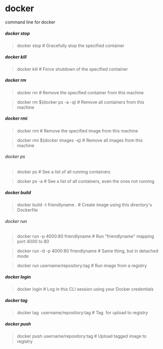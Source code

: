 # docker
command line for docker


##### docker stop
> docker stop <hash>                     # Gracefully stop the specified container


##### docker kill
> docker kill <hash>                     # Force shutdown of the specified container


##### docker rm
> docker rm <hash>                       # Remove the specified container from this machine

> docker rm $(docker ps -a -q)           # Remove all containers from this machine


##### docker rmi
> docker rmi <imagename>                     # Remove the specified image from this machine
  
> docker rmi $(docker images -q)             # Remove all images from this machine


###### docker ps
> docker ps                                 # See a list of all running containers

> docker ps -a                              # See a list of all containers, even the ones not running
  
  
##### docker build
> docker build -t friendlyname .            # Create image using this directory's Dockerfile


###### docker run
> docker run -p 4000:80 friendlyname        # Run "friendlyname" mapping port 4000 to 80

> docker run -d -p 4000:80 friendlyname     # Same thing, but in detached mode

> docker run username/repository:tag        # Run image from a registry
  
  
##### docker login
> docker login             # Log in this CLI session using your Docker credentials
  

##### docker tag
> docker tag <image> username/repository:tag    # Tag <image> for upload to registry


##### docker push
> docker push username/repository:tag            # Upload tagged image to registry
